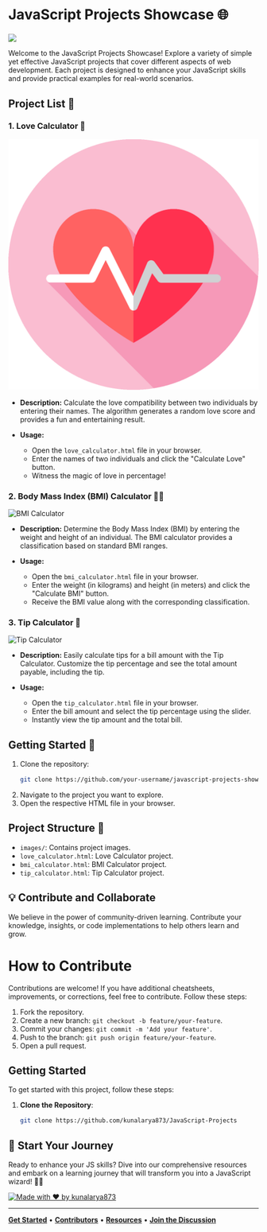 # JavaScript Projects Showcase 🌐

<img align="center" src="https://miro.medium.com/v2/resize:fit:2000/1*i8-u-V8LTTbQwTeUwLI_BQ.gif"></img>

Welcome to the JavaScript Projects Showcase! Explore a variety of simple yet effective JavaScript projects that cover different aspects of web development. Each project is designed to enhance your JavaScript skills and provide practical examples for real-world scenarios.

## Project List 🚀

### 1. Love Calculator 💖
![Love Calculator](images/LC.png)

- **Description:** Calculate the love compatibility between two individuals by entering their names. The algorithm generates a random love score and provides a fun and entertaining result.

- **Usage:**
  - Open the `love_calculator.html` file in your browser.
  - Enter the names of two individuals and click the "Calculate Love" button.
  - Witness the magic of love in percentage!

### 2. Body Mass Index (BMI) Calculator 🏋️‍♂️
![BMI Calculator](https://thedaily9.in/wp-content/uploads/2023/01/unnamed.png)

- **Description:** Determine the Body Mass Index (BMI) by entering the weight and height of an individual. The BMI calculator provides a classification based on standard BMI ranges.

- **Usage:**
  - Open the `bmi_calculator.html` file in your browser.
  - Enter the weight (in kilograms) and height (in meters) and click the "Calculate BMI" button.
  - Receive the BMI value along with the corresponding classification.

### 3. Tip Calculator 💸
![Tip Calculator](https://arctouch.com/wp-content/uploads/2009/08/Tip-Em-Icon.png)

- **Description:** Easily calculate tips for a bill amount with the Tip Calculator. Customize the tip percentage and see the total amount payable, including the tip.

- **Usage:**
  - Open the `tip_calculator.html` file in your browser.
  - Enter the bill amount and select the tip percentage using the slider.
  - Instantly view the tip amount and the total bill.

## Getting Started 🚀
1. Clone the repository:
   ```bash
   git clone https://github.com/your-username/javascript-projects-showcase.git
   ```
2. Navigate to the project you want to explore.
3. Open the respective HTML file in your browser.

## Project Structure 📁
- `images/`: Contains project images.
- `love_calculator.html`: Love Calculator project.
- `bmi_calculator.html`: BMI Calculator project.
- `tip_calculator.html`: Tip Calculator project.

## 💡 Contribute and Collaborate

We believe in the power of community-driven learning. Contribute your knowledge, insights, or code implementations to help others learn and grow.

# How to Contribute

Contributions are welcome! If you have additional cheatsheets, improvements, or corrections, feel free to contribute. Follow these steps:

1. Fork the repository.
2. Create a new branch: `git checkout -b feature/your-feature`.
3. Commit your changes: `git commit -m 'Add your feature'`.
4. Push to the branch: `git push origin feature/your-feature`.
5. Open a pull request.

<!-- Getting Started Section -->
## Getting Started

To get started with this project, follow these steps:

1. **Clone the Repository**:
   ```bash
   git clone https://github.com/kunalarya873/JavaScript-Projects

## 🌈 Start Your Journey

Ready to enhance your JS skills? Dive into our comprehensive resources and embark on a learning journey that will transform you into a JavaScript wizard! 🧙‍♂️

[![Made with ❤️ by kunalarya873](https://img.shields.io/badge/Made%20with%20%E2%9D%A4%EF%B8%8F%20by-kunalarya873-red)](https://github.com/kunalarya873)

---

[**Get Started**](https://github.com/kunalarya873/JavaScript-Projects) • [**Contributors**](https://github.com/kunalarya873) • [**Resources**](https://github.com/kunalarya873/Python_DSA/blob/main/Data%2BStructures%2Band%2BAlgorithms%2BBootcamp%2Bin%2BPython%2Bslides%2BRemaster.pdf) • [**Join the Discussion**](#)
